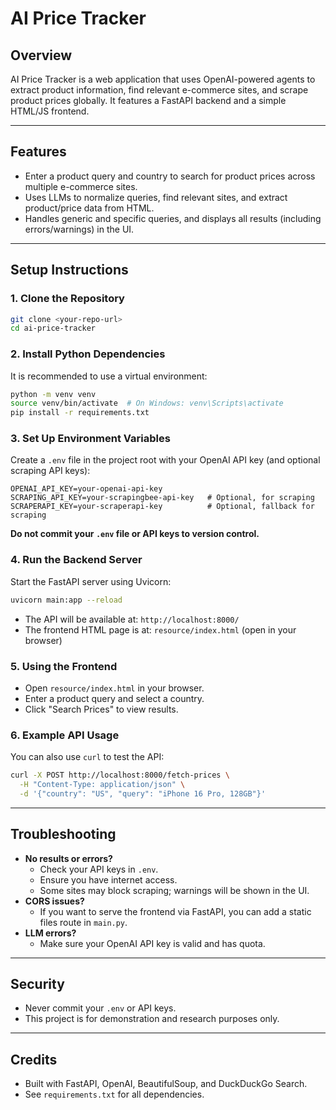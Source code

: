 # AI Price Tracker

## Overview
AI Price Tracker is a web application that uses OpenAI-powered agents to extract product information, find relevant e-commerce sites, and scrape product prices globally. It features a FastAPI backend and a simple HTML/JS frontend.

---

## Features
- Enter a product query and country to search for product prices across multiple e-commerce sites.
- Uses LLMs to normalize queries, find relevant sites, and extract product/price data from HTML.
- Handles generic and specific queries, and displays all results (including errors/warnings) in the UI.

---

## Setup Instructions

### 1. Clone the Repository
```bash
git clone <your-repo-url>
cd ai-price-tracker
```

### 2. Install Python Dependencies
It is recommended to use a virtual environment:
```bash
python -m venv venv
source venv/bin/activate  # On Windows: venv\Scripts\activate
pip install -r requirements.txt
```

### 3. Set Up Environment Variables
Create a `.env` file in the project root with your OpenAI API key (and optional scraping API keys):
```
OPENAI_API_KEY=your-openai-api-key
SCRAPING_API_KEY=your-scrapingbee-api-key   # Optional, for scraping
SCRAPERAPI_KEY=your-scraperapi-key          # Optional, fallback for scraping
```
**Do not commit your `.env` file or API keys to version control.**

### 4. Run the Backend Server
Start the FastAPI server using Uvicorn:
```bash
uvicorn main:app --reload
```
- The API will be available at: `http://localhost:8000/`
- The frontend HTML page is at: `resource/index.html` (open in your browser)

### 5. Using the Frontend
- Open `resource/index.html` in your browser.
- Enter a product query and select a country.
- Click "Search Prices" to view results.

### 6. Example API Usage
You can also use `curl` to test the API:
```bash
curl -X POST http://localhost:8000/fetch-prices \
  -H "Content-Type: application/json" \
  -d '{"country": "US", "query": "iPhone 16 Pro, 128GB"}'
```

---

## Troubleshooting
- **No results or errors?**
  - Check your API keys in `.env`.
  - Ensure you have internet access.
  - Some sites may block scraping; warnings will be shown in the UI.
- **CORS issues?**
  - If you want to serve the frontend via FastAPI, you can add a static files route in `main.py`.
- **LLM errors?**
  - Make sure your OpenAI API key is valid and has quota.

---

## Security
- Never commit your `.env` or API keys.
- This project is for demonstration and research purposes only.

---

## Credits
- Built with FastAPI, OpenAI, BeautifulSoup, and DuckDuckGo Search.
- See `requirements.txt` for all dependencies.
